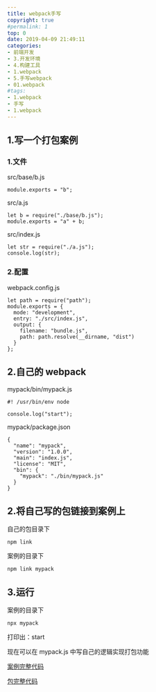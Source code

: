 ```yaml
---
title: webpack手写
copyright: true
#permalink: 1
top: 0
date: 2019-04-09 21:49:11
categories:
- 前端开发
- 3.开发环境
- 4.构建工具
- 1.webpack
- 5.手写webpack
- 01.webpack
#tags:
- 1.webpack
- 手写
- 1.webpack
---
```


## 1.写一个打包案例

### 1.文件

src/base/b.js

```
module.exports = "b";
```

src/a.js

```
let b = require("./base/b.js");
module.exports = "a" + b;
```

src/index.js

```
let str = require("./a.js");
console.log(str);
```

### 2.配置

webpack.config.js

```
let path = require("path");
module.exports = {
  mode: "development",
  entry: "./src/index.js",
  output: {
    filename: "bundle.js",
    path: path.resolve(__dirname, "dist")
  }
};
```

## 2.自己的 webpack

mypack/bin/mypack.js

```
#! /usr/bin/env node

console.log("start");
```

mypack/package.json

```
{
  "name": "mypack",
  "version": "1.0.0",
  "main": "index.js",
  "license": "MIT",
  "bin": {
    "mypack": "./bin/mypack.js"
  }
}
```

## 2.将自己写的包链接到案例上

自己的包目录下

```
npm link
```

案例的目录下

```
npm link mypack
```

## 3.运行

案例的目录下

```
npx mypack
```

打印出：start

现在可以在 mypack.js 中写自己的逻辑实现打包功能

[案例完整代码](https://github.com/zhoubichuan/frontend-note/tree/master/3.dev/3.scaffolding/1.webpack/5.write/1.writeByHand)

[包完整代码](https://github.com/zhoubichuan/frontend-note/tree/master/3.dev/3.scaffolding/1.webpack/5.write/1.mypack)
